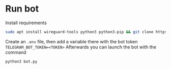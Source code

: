 # Run bot
Install requirements
```bash
sudo apt install wireguard-tools python3 python3-pip && git clone https://github.com/heshgggg/warp-telegram-bot && cd warp-telegram-bot && python3 -m venv .venv && source .venv/bin/activate && pip install -r requirements.txt
```
Create an `.env` file, then add a variable there with the bot token `TELEGRAM_BOT_TOKEN=<TOKEN>`
Afterwards you can launch the bot with the command
```bash
python3 bot.py
```

